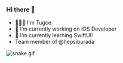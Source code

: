 
### Hi there 👋

<!--
**tugcedulge/tugcedulge** is a ✨ _special_ ✨ repository because its `README.md` (this file) appears on your GitHub profile.

Here are some ideas to get you started:

- 🔭 I’m currently working on iOS Developer, Hepsiburada
- 🌱 I’m currently learning SwiftUI!

- 👯 I’m looking to collaborate on ...
- 🤔 I’m looking for help with ...
- 💬 Ask me about ...
- 📫 How to reach me: ...
- 😄 Pronouns: ...
- ⚡ Fun fact: ...
-->
- 👩🏻‍💻 I'm Tugce
- 🔭 I’m currently working on iOS Developer
- 🌱 I’m currently learning SwiftUI!
- Team member of @hepsiburada

![snake gif](https://github.com/tugcedulge/tugcedulge/blob/output/github-contribution-grid-snake.gif)


